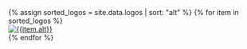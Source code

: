 <style type="text/css" media="screen">
img.thumbnail {
  height:115px;
}
</style>

<div class="container">
<div class="row text-center">
<!-- <div class="col-xs-8" id="logo_matrix"> -->
  {% assign sorted_logos = site.data.logos | sort: "alt" %}
  {% for item in sorted_logos %}
    <div class="logo_thumbnail col-sm-3 col-6"><a href="{{item.link}}"><img class="img-thumbnail " src="/assets/images/logos/{{item.logo}}" alt="{{item.alt}}"></a></div>
  {% endfor %}
<!-- <div class="col-xs-4" markdown="1">

__Key facts__

---

Z companies

---

X Universities

---

Y Public organisations

</div> -->
</div>
</div>
